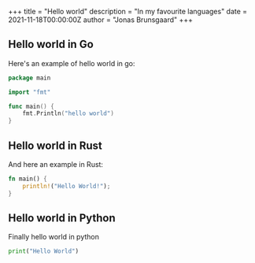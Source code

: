 +++
title = "Hello world"
description = "In my favourite languages"
date = 2021-11-18T00:00:00Z
author = "Jonas Brunsgaard"
+++

## Hello world in Go

Here's an example of hello world in go:

```go
package main

import "fmt"

func main() {
    fmt.Println("hello world")
}
```

## Hello world in Rust

And here an example in Rust:

```rust
fn main() {
    println!("Hello World!");
}
```

## Hello world in Python

Finally hello world in python

```python
print("Hello World")
```
